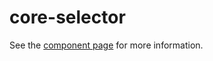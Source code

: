 core-selector
=============

See the [component page](http://polymer-project.org/docs/elements/core-elements.html#core-selector) for more information.
